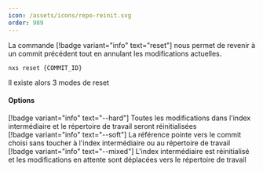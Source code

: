 ```yaml
---
icon: /assets/icons/repo-reinit.svg
order: 989
---
```

La commande [!badge variant="info" text="reset"] nous permet de revenir à un commit précédent tout en annulant les modifications actuelles.

```console
nxs reset {COMMIT_ID}
```

Il existe alors 3 modes de reset
<br>

#### Options

[!badge variant="info" text="--hard"] Toutes les modifications dans l'index intermédiaire et le répertoire de travail seront réinitialisées <br>
[!badge variant="info" text="--soft"] La référence pointe vers le commit choisi sans toucher à l'index intermédiaire ou au répertoire de travail<br>
[!badge variant="info" text="--mixed"] L'index intermédiaire est réinitialisé et les modifications en attente sont déplacées vers le répertoire de travail